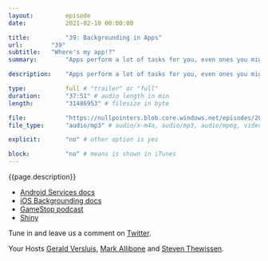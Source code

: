 ```yaml
---
layout:         episode
date: 			2021-02-10 00:00:00

title: 			"39: Backgrounding in Apps"
url:        "39"
subtitle: 	"Where's my app!?"
summary: 		"Apps perform a lot of tasks for you, even ones you might not know about. Where do they do them you ask? Well, in the background of course! Today you will learn all about how to do that yourself!"

description: 	"Apps perform a lot of tasks for you, even ones you might not know about. Where do they do them you ask? Well, in the background of course! Today you will learn all about how to do that yourself!"

type:			full # "trailer" or "full"
duration: 		"37:51" # audio length in min
length: 		"31486953" # filesize in byte

file: 			"https://nullpointers.blob.core.windows.net/episodes/20210210_BackgroundInApps.mp3"
file_type: 		"audio/mp3" # audio/x-m4a, audio/mp3, audio/mpeg, video/quicktime, video/mp4, video/x-m4v, application/pdf, and document/x-epub

explicit: 		"no" # other option is yes

block: 			"no" # means is shown in iTunes
---
```


{{page.description}}

* [Android Services docs](https://developer.android.com/guide/components/services) 
* [iOS Backgrounding docs](https://docs.microsoft.com/en-us/xamarin/ios/app-fundamentals/backgrounding/introduction-to-backgrounding-in-ios)
* [GameStop podcast](https://www.npr.org/2021/01/25/960454567/cant-stop-gamestop)
* [Shiny](https://github.com/shinyorg/shiny)

Tune in and leave us a comment on [Twitter](https://twitter.com/nullpointersio).

Your Hosts [Gerald Versluis](https://twitter.com/jfversluis), [Mark Allibone](https://twitter.com/mallibone) and [Steven Thewissen](https://twitter.com/devnl).
